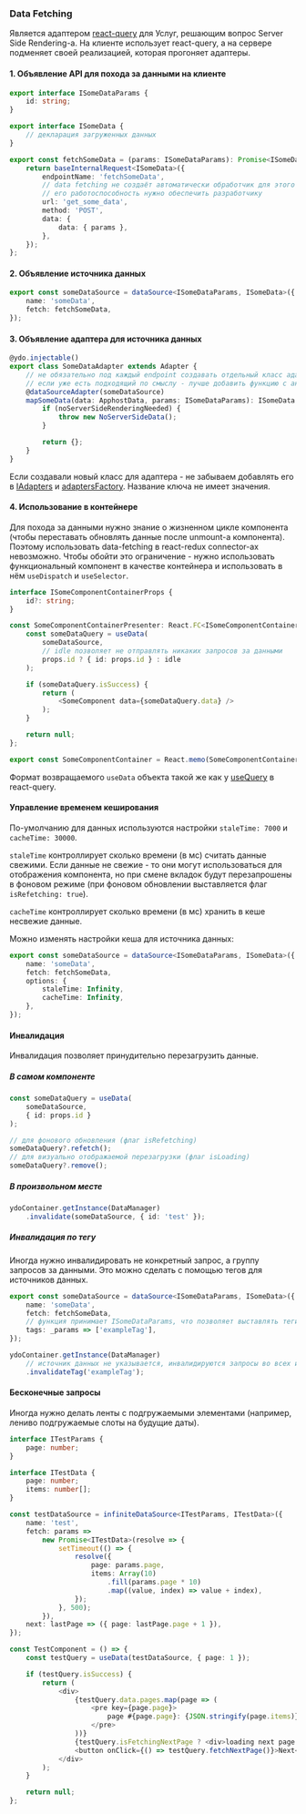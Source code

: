 ### Data Fetching

Является адаптером [react-query](https://react-query.tanstack.com/overview) для Услуг, решающим вопрос Server Side Rendering-а.
На клиенте использует react-query, а на сервере подменяет своей реализацией, которая прогоняет адаптеры.

#### 1. Объявление API для похода за данными на клиенте

```typescript
export interface ISomeDataParams {
    id: string;
}

export interface ISomeData {
    // декларация загруженных данных
}

export const fetchSomeData = (params: ISomeDataParams): Promise<ISomeData> => {
    return baseInternalRequest<ISomeData>({
        endpointName: 'fetchSomeData',
        // data fetching не создаёт автоматически обработчик для этого урла
        // его работоспособность нужно обеспечить разработчику
        url: 'get_some_data',
        method: 'POST',
        data: {
            data: { params },
        },
    });
};
```

#### 2. Объявление источника данных

```typescript
export const someDataSource = dataSource<ISomeDataParams, ISomeData>({
    name: 'someData',
    fetch: fetchSomeData,
});
```

#### 3. Объявление адаптера для источника данных

```typescript
@ydo.injectable()
export class SomeDataAdapter extends Adapter {
    // не обязательно под каждый endpoint создавать отдельный класс адаптера
    // если уже есть подходящий по смыслу - лучше добавить функцию с аннотацией адаптера в него
    @dataSourceAdapter(someDataSource)
    mapSomeData(data: ApphostData, params: ISomeDataParams): ISomeData {
        if (noServerSideRenderingNeeded) {
            throw new NoServerSideData();
        }

        return {};
    }
}
```

Если создавали новый класс для адаптера - не забываем добавлять его в [IAdapters](https://a.yandex-team.ru/arcadia/frontend/services/ydo/src/adapters/IAdapters.ts) и [adaptersFactory](https://a.yandex-team.ru/arcadia/frontend/services/ydo/src/adapters/adaptersFactory.ts). Название ключа не имеет значения.

#### 4. Использование в контейнере

Для похода за данными нужно знание о жизненном цикле компонента (чтобы переставать обновлять данные после unmount-а компонента). Поэтому использовать data-fetching в react-redux connector-ах невозможно. Чтобы обойти это ограничение - нужно использовать функциональный компонент в качестве контейнера и использовать в нём `useDispatch` и `useSelector`.

```typescript
interface ISomeComponentContainerProps {
    id?: string;
}

const SomeComponentContainerPresenter: React.FC<ISomeComponentContainerProps> = props => {
    const someDataQuery = useData(
        someDataSource,
        // idle позволяет не отправлять никаких запросов за данными
        props.id ? { id: props.id } : idle
    );

    if (someDataQuery.isSuccess) {
        return (
            <SomeComponent data={someDataQuery.data} />
        );
    }

    return null;
};

export const SomeComponentContainer = React.memo(SomeComponentContainerPresenter);
```

Формат возвращаемого `useData` объекта такой же как у [useQuery](https://react-query.tanstack.com/reference/useQuery) в react-query.

#### Управление временем кеширования

По-умолчанию для данных используются настройки `staleTime: 7000` и `cacheTime: 30000`.

`staleTime` контроллирует сколько времени (в мс) считать данные свежими. Если данные не свежие - то они могут использоваться для отображения компонента, но при смене вкладок будут перезапрошены в фоновом режиме (при фоновом обновлении выставляется флаг `isRefetching: true`).

`cacheTime` контроллирует сколько времени (в мс) хранить в кеше несвежие данные.

Можно изменять настройки кеша для источника данных:

```typescript
export const someDataSource = dataSource<ISomeDataParams, ISomeData>({
    name: 'someData',
    fetch: fetchSomeData,
    options: {
        staleTime: Infinity,
        cacheTime: Infinity,
    },
});
```

#### Инвалидация

Инвалидация позволяет принудительно перезагрузить данные.

##### В самом компоненте

```typescript
const someDataQuery = useData(
    someDataSource,
    { id: props.id }
);

// для фонового обновления (флаг isRefetching)
someDataQuery?.refetch();
// для визуально отображаемой перезагрузки (флаг isLoading)
someDataQuery?.remove();
```

##### В произвольном месте

```typescript
ydoContainer.getInstance(DataManager)
    .invalidate(someDataSource, { id: 'test' });
```

##### Инвалидация по тегу

Иногда нужно инвалидировать не конкретный запрос, а группу запросов за данными. Это можно сделать с помощью тегов для источников данных.

```typescript
export const someDataSource = dataSource<ISomeDataParams, ISomeData>({
    name: 'someData',
    fetch: fetchSomeData,
    // функция принимает ISomeDataParams, что позволяет выставлять теги в зависимости от параметров запроса
    tags: _params => ['exampleTag'],
});

ydoContainer.getInstance(DataManager)
    // источник данных не указывается, инвалидируются запросы во всех источниках с таким тегом
    .invalidateTag('exampleTag');
```

#### Бесконечные запросы

Иногда нужно делать ленты с подгружаемыми элементами (например, лениво подгружаемые слоты на будущие даты).

```typescript
interface ITestParams {
    page: number;
}

interface ITestData {
    page: number;
    items: number[];
}

const testDataSource = infiniteDataSource<ITestParams, ITestData>({
    name: 'test',
    fetch: params =>
        new Promise<ITestData>(resolve => {
            setTimeout(() => {
                resolve({
                    page: params.page,
                    items: Array(10)
                        .fill(params.page * 10)
                        .map((value, index) => value + index),
                });
            }, 500);
        }),
    next: lastPage => ({ page: lastPage.page + 1 }),
});

const TestComponent = () => {
    const testQuery = useData(testDataSource, { page: 1 });

    if (testQuery.isSuccess) {
        return (
            <div>
                {testQuery.data.pages.map(page => (
                    <pre key={page.page}>
                        page #{page.page}: {JSON.stringify(page.items)}
                    </pre>
                ))}
                {testQuery.isFetchingNextPage ? <div>loading next page...</div> : null}
                <button onClick={() => testQuery.fetchNextPage()}>Next</button>
            </div>
        );
    }

    return null;
};
```
